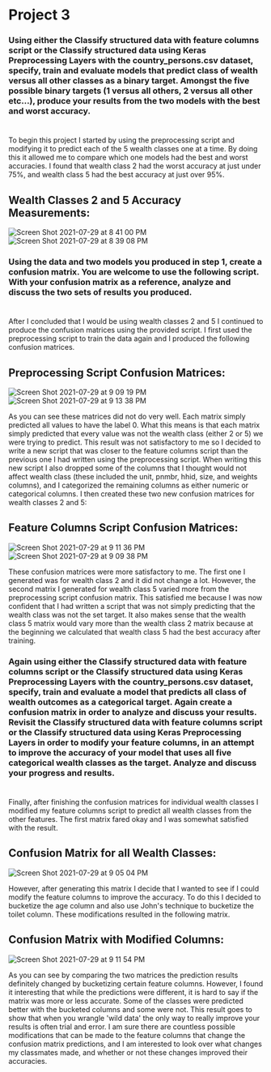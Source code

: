 # Project 3

### Using either the Classify structured data with feature columns script or the Classify structured data using Keras Preprocessing Layers with the country_persons.csv dataset, specify, train and evaluate models that predict class of wealth versus all other classes as a binary target. Amongst the five possible binary targets (1 versus all others, 2 versus all other etc...), produce your results from the two models with the best and worst accuracy.

#

To begin this project I started by using the preprocessing script and modifying it to predict each of the 5 wealth classes one at a time. By doing this it allowed me to compare which one models had the best and worst accuracies. I found that wealth class 2 had the worst accuracy at just under 75%, and wealth class 5 had the best accuracy at just over 95%.

## Wealth Classes 2 and 5 Accuracy Measurements:
![Screen Shot 2021-07-29 at 8 41 00 PM](https://user-images.githubusercontent.com/60228369/127586637-65085e49-4bdc-4cad-9173-26c9182a7ecd.png)
![Screen Shot 2021-07-29 at 8 39 08 PM](https://user-images.githubusercontent.com/60228369/127587061-2464522a-2430-4df6-ae40-9fa5657fb9bc.png)



### Using the data and two models you produced in step 1, create a confusion matrix. You are welcome to use the following script. With your confusion matrix as a reference, analyze and discuss the two sets of results you produced.

# 

After I concluded that I would be using wealth classes 2 and 5 I continued to produce the confusion matrices using the provided script. I first used the preprocessing script to train the data again and I produced the following confusion matrices.

## Preprocessing Script Confusion Matrices:
![Screen Shot 2021-07-29 at 9 09 19 PM](https://user-images.githubusercontent.com/60228369/127586652-37f98ef8-99a7-411b-b3a0-10eb399db487.png)
![Screen Shot 2021-07-29 at 9 13 38 PM](https://user-images.githubusercontent.com/60228369/127586659-1fcf0593-3814-4364-a148-594b808d1cdc.png)



As you can see these matrices did not do very well. Each matrix simply predicted all values to have the label 0. What this means is that each matrix simply predicted that every value was not the wealth class (either 2 or 5) we were trying to predict. This result was not satisfactory to me so I decided to write a new script that was closer to the feature columns script than the previous one I had written using the preprocessing script. When writing this new script I also dropped some of the columns that I thought would not affect wealth class (these included the unit, pnmbr, hhid, size, and weights columns), and I categorized the remaining columns as either numeric or categorical columns. I then created these two new confusion matrices for wealth classes 2 and 5:

## Feature Columns Script Confusion Matrices:
![Screen Shot 2021-07-29 at 9 11 36 PM](https://user-images.githubusercontent.com/60228369/127586870-92fd3331-7935-4343-9691-c040e3395c53.png)
![Screen Shot 2021-07-29 at 9 09 38 PM](https://user-images.githubusercontent.com/60228369/127586873-50de32c6-7170-4087-bcd6-774cb79b5eab.png)



These confusion matrices were more satisfactory to me. The first one I generated was for wealth class 2 and it did not change a lot. However, the second matrix I generated for wealth class 5 varied more from the preprocessing script confusion matrix. This satisfied me because I was now confident that I had written a script that was not simply predicting that the wealth class was not the set target. It also makes sense that the wealth class 5 matrix would vary more than the wealth class 2 matrix because at the beginning we calculated that wealth class 5 had the best accuracy after training. 


### Again using either the Classify structured data with feature columns script or the Classify structured data using Keras Preprocessing Layers with the country_persons.csv dataset, specify, train and evaluate a model that predicts all class of wealth outcomes as a categorical target. Again create a confusion matrix in order to analyze and discuss your results. Revisit the Classify structured data with feature columns script or the Classify structured data using Keras Preprocessing Layers in order to modify your feature columns, in an attempt to improve the accuracy of your model that uses all five categorical wealth classes as the target. Analyze and discuss your progress and results.

#

Finally, after finishing the confusion matrices for individual wealth classes I modified my feature columns script to predict all wealth classes from the other features. The first matrix fared okay and I was somewhat satisfied with the result.

## Confusion Matrix for all Wealth Classes:
![Screen Shot 2021-07-29 at 9 05 04 PM](https://user-images.githubusercontent.com/60228369/127586879-fcbdd119-4746-4f99-8baa-18917b6d5051.png)



However, after generating this matrix I decide that I wanted to see if I could modify the feature columns to improve the accuracy. To do this I decided to bucketize the age column and also use John's technique to bucketize the toilet column. These modifications resulted in the following matrix.

## Confusion Matrix with Modified Columns:
![Screen Shot 2021-07-29 at 9 11 54 PM](https://user-images.githubusercontent.com/60228369/127586881-9a1e6207-80d4-4156-aba5-5a4bebe63636.png)



As you can see by comparing the two matrices the prediction results definitely changed by bucketizing certain feature columns. However, I found it interesting that while the predictions were different, it is hard to say if the matrix was more or less accurate. Some of the classes were predicted better with the bucketed columns and some were not. This result goes to show that when you wrangle 'wild data' the only way to really improve your results is often trial and error. I am sure there are countless possible modifications that can be made to the feature columns that change the confusion matrix predictions, and I am interested to look over what changes my classmates made, and whether or not these changes improved their accuracies. 
